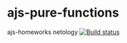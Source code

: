 # ajs-pure-functions
ajs-homeworks netology
[![Build status](https://ci.appveyor.com/api/projects/status/n5a0j3x6a2svd140?svg=true)](https://ci.appveyor.com/project/Irina-Paukova/ajs-pure-functions)
